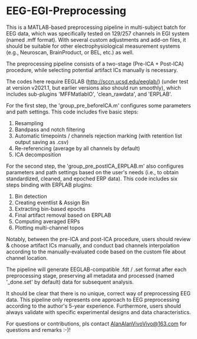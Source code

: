 # EEG-EGI-Preprocessing
This is a MATLAB-based preprocessing pipeline in multi-subject batch for EEG data, which was specifically tested on 129/257 channels in EGI system (named .mff format). With several custom adjustments and add-on files, it should be suitable for other electrophysiological measurement systems (e.g., Neuroscan, BrainProduct, or BEL, etc.) as well.

The preprocessing pipeline consists of a two-stage (Pre-ICA + Post-ICA) procedure, while selecting potential artifact ICs manually is necessary.

The codes here require EEGLAB (http://sccn.ucsd.edu/eeglab/) (under test at version v2021.1, but earlier versions also should run smoothly), which includes sub-plugins 'MFFMatlabIO', 'clean_rawdata', and 'ERPLAB'.

For the first step, the 'group_pre_beforeICA.m' configures some parameters and path settings. This code includes five basic steps:

1) Resampling
2) Bandpass and notch filtering
3) Automatic timepoints / channels rejection marking (with retention list output saving as .csv)
4) Re-referencing (average by all channels by default)
5) ICA decomposition

For the second step, the 'group_pre_postICA_ERPLAB.m' also configures parameters and path settings based on the user's needs (i.e., to obtain standardized, cleaned, and epoched ERP data). This code includes six steps binding with ERPLAB plugins:

1) Bin detection
2) Creating eventlist & Assign Bin
3) Extracting bin-based epochs
4) Final artifact removal based on ERPLAB
5) Computing averaged ERPs
6) Plotting multi-channel topos
   
Notably, between the pre-ICA and post-ICA procedure, users should review & choose artifact ICs manually, and conduct bad channels interpolation according to the manually-evaluated code based on the custom file about channel location.

The pipeline will generate EEGLAB-compatible .fdt / .set format after each preprocessing stage, preserving all metadata and processed (named '_done.set' by default) data for subsequent analysis.

It should be clear that there is no unique, correct way of preprocessing EEG data. This pipeline only represents one approach to EEG preprocessing according to the author's 5-year experience. Furthermore, users should always validate with specific experimental designs and data characteristics.

For questions or contributions, pls contact AlanAlanVivoVivo@163.com for questions and remarks :-)!
